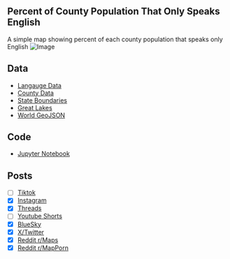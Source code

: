 ## Percent of County Population That Only Speaks English
A simple map showing percent of each county population that speaks only English
![Image](https://drive.google.com/uc?export=view&id=1GJSS0S_4RX0YjFfXgw4Uef_Jf9e6kl6o)

## Data
* [Langauge Data](https://data.census.gov/table/ACSST1Y2023.S1601)
* [County Data](https://www.census.gov/geographies/mapping-files/time-series/geo/carto-boundary-file.html)
* [State Boundaries](https://www.census.gov/geographies/mapping-files/time-series/geo/carto-boundary-file.html)
* [Great Lakes](https://usicecenter.gov/Products/GreatLakesData)
* [World GeoJSON](https://public.opendatasoft.com/explore/dataset/world-administrative-boundaries/export/?flg=en-us)

## Code
* [Jupyter Notebook](FormatData.ipynb)

## Posts
- [ ] [Tiktok]()
- [x] [Instagram](https://www.instagram.com/p/DMTJyo6v4Wc/)
- [x] [Threads](https://www.threads.com/@vinemapper/post/DMTJzPBP01W)
- [ ] [Youtube Shorts]()
- [x] [BlueSky](https://bsky.app/profile/vinemapper.bsky.social/post/3ludldruges2y)
- [x] [X/Twitter](https://x.com/VineMapper/status/1946636805329346603)
- [x] [Reddit r/Maps](https://www.reddit.com/r/Maps/comments/1m435xz/percent_of_county_population_that_only_speaks/)
- [x] [Reddit r/MapPorn](https://www.reddit.com/r/MapPorn/comments/1m43608/percent_of_county_population_that_only_speaks/)
